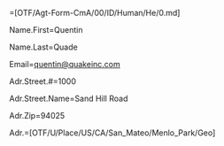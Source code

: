 =[OTF/Agt-Form-CmA/00/ID/Human/He/0.md]

Name.First=Quentin

Name.Last=Quade

Email=quentin@quakeinc.com
 
Adr.Street.#=1000

Adr.Street.Name=Sand Hill Road

Adr.Zip=94025

Adr.=[OTF/U/Place/US/CA/San_Mateo/Menlo_Park/Geo]
